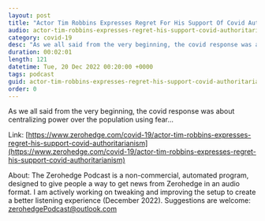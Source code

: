 ```yaml
---
layout: post
title: "Actor Tim Robbins Expresses Regret For His Support Of Covid Authoritarianism"
audio: actor-tim-robbins-expresses-regret-his-support-covid-authoritarianism-0
category: covid-19
desc: "As we all said from the very beginning, the covid response was about centralizing power over the population using fear..."
duration: 00:02:01
length: 121
datetime: Tue, 20 Dec 2022 00:20:00 +0000
tags: podcast
guid: actor-tim-robbins-expresses-regret-his-support-covid-authoritarianism-0
order: 0
---
```

As we all said from the very beginning, the covid response was about centralizing power over the population using fear...

Link: [https://www.zerohedge.com/covid-19/actor-tim-robbins-expresses-regret-his-support-covid-authoritarianism](https://www.zerohedge.com/covid-19/actor-tim-robbins-expresses-regret-his-support-covid-authoritarianism)

About: The Zerohedge Podcast is a non-commercial, automated program, designed to give people a way to get news from Zerohedge in an audio format.  I am actively working on tweaking and improving the setup to create a better listening experience (December 2022).  Suggestions are welcome: [zerohedgePodcast@outlook.com](mailto:zerohedgePodcast@outlook.com)